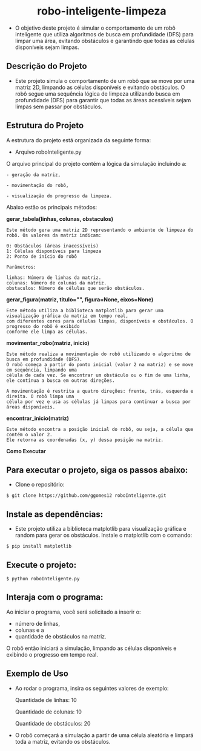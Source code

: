 <h1 style="text-align: center;"> robo-inteligente-limpeza </h1>

- O objetivo deste projeto é simular o comportamento de um robô inteligente que utiliza algoritmos de busca em profundidade (DFS) para limpar uma área,
evitando obstáculos e garantindo que todas as células disponíveis sejam limpas.

## Descrição do Projeto

- Este projeto simula o comportamento de um robô que se move por uma matriz 2D, limpando as células disponíveis e evitando obstáculos.
O robô segue uma sequência lógica de limpeza utilizando busca em profundidade (DFS) para garantir que todas as áreas acessíveis sejam
limpas sem passar por obstáculos.

## Estrutura do Projeto
A estrutura do projeto está organizada da seguinte forma:

- Arquivo roboInteligente.py

O arquivo principal do projeto contém a lógica da simulação incluindo a:

    - geração da matriz, 

    - movimentação do robô,

    - visualização do progresso da limpeza. 

Abaixo estão os principais métodos:

**gerar_tabela(linhas, colunas, obstaculos)**

    Este método gera uma matriz 2D representando o ambiente de limpeza do robô. Os valores da matriz indicam:

    0: Obstáculos (áreas inacessíveis)
    1: Células disponíveis para limpeza
    2: Ponto de início do robô

    Parâmetros:

    linhas: Número de linhas da matriz.
    colunas: Número de colunas da matriz.
    obstaculos: Número de células que serão obstáculos.

**gerar_figura(matriz, titulo="", figura=None, eixos=None)**

    Este método utiliza a biblioteca matplotlib para gerar uma visualização gráfica da matriz em tempo real, 
    com diferentes cores para células limpas, disponíveis e obstáculos. O progresso do robô é exibido 
    conforme ele limpa as células.

**movimentar_robo(matriz, inicio)**

    Este método realiza a movimentação do robô utilizando o algoritmo de busca em profundidade (DFS). 
    O robô começa a partir do ponto inicial (valor 2 na matriz) e se move em sequência, limpando uma 
    célula de cada vez. Se encontrar um obstáculo ou o fim de uma linha, ele continua a busca em outras direções.

    A movimentação é restrita a quatro direções: frente, trás, esquerda e direita. O robô limpa uma 
    célula por vez e usa as células já limpas para continuar a busca por áreas disponíveis.

**encontrar_inicio(matriz)**

    Este método encontra a posição inicial do robô, ou seja, a célula que contém o valor 2. 
    Ele retorna as coordenadas (x, y) dessa posição na matriz.
    
**Como Executar**

## Para executar o projeto, siga os passos abaixo:

- Clone o repositório:

```
$ git clone https://github.com/ggomes12 roboInteligente.git
```


## Instale as dependências: 
- Este projeto utiliza a biblioteca matplotlib para visualização gráfica e random para gerar os obstáculos.
  Instale o matplotlib com o comando:

```
$ pip install matplotlib
```

## Execute o projeto:

```
$ python roboInteligente.py
```

## Interaja com o programa: 
Ao iniciar o programa, você será solicitado a inserir o:

- número de linhas,
- colunas e a
- quantidade de obstáculos na matriz.
  
O robô então iniciará a simulação, limpando as células disponíveis e exibindo o progresso em tempo real.

## Exemplo de Uso

- Ao rodar o programa, insira os seguintes valores de exemplo:

    Quantidade de linhas: 10

    Quantidade de colunas: 10

    Quantidade de obstáculos: 20

- O robô começará a simulação a partir de uma célula aleatória e limpará toda a matriz, evitando os obstáculos.
